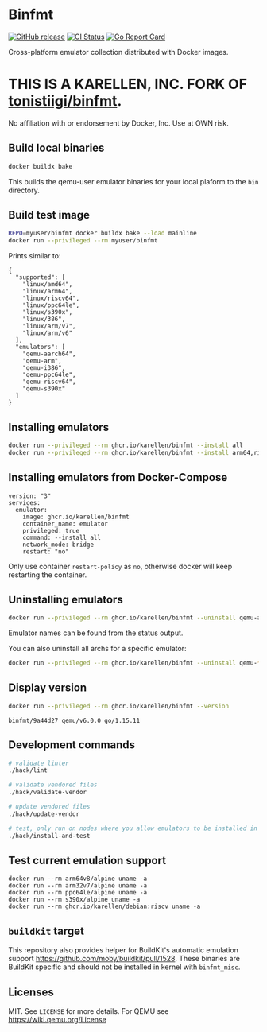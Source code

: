 # Binfmt

[![GitHub release](https://img.shields.io/github/release/karellen/binfmt.svg?style=flat-square)](https://github.com/karellen/binfmt/releases/latest)
[![CI Status](https://img.shields.io/github/actions/workflow/status/karellen/binfmt/ci.yml?label=ci&logo=github&style=flat-square)](https://github.com/karellen/binfmt/actions?query=workflow%3Aci)
[![Go Report Card](https://goreportcard.com/badge/github.com/karellen/binfmt?style=flat-square)](https://goreportcard.com/report/github.com/karellen/binfmt)
<!--- [![Docker Pulls](https://img.shields.io/docker/pulls/tonistiigi/binfmt.svg?style=flat-square&logo=docker)](https://hub.docker.com/r/tonistiigi/binfmt/) --->

Cross-platform emulator collection distributed with Docker images.

# THIS IS A KARELLEN, INC. FORK OF [tonistiigi/binfmt](https://github.com/tonistiigi/binfmt).

No affiliation with or endorsement by Docker, Inc. Use at OWN risk.

## Build local binaries

```bash
docker buildx bake
```

This builds the qemu-user emulator binaries for your local plaform to the `bin` directory.

## Build test image

```bash
REPO=myuser/binfmt docker buildx bake --load mainline
docker run --privileged --rm myuser/binfmt
```

Prints similar to:

```
{
  "supported": [
    "linux/amd64",
    "linux/arm64",
    "linux/riscv64",
    "linux/ppc64le",
    "linux/s390x",
    "linux/386",
    "linux/arm/v7",
    "linux/arm/v6"
  ],
  "emulators": [
    "qemu-aarch64",
    "qemu-arm",
    "qemu-i386",
    "qemu-ppc64le",
    "qemu-riscv64",
    "qemu-s390x"
  ]
}
```

## Installing emulators

```bash
docker run --privileged --rm ghcr.io/karellen/binfmt --install all
docker run --privileged --rm ghcr.io/karellen/binfmt --install arm64,riscv64,arm
```

## Installing emulators from Docker-Compose

```docker
version: "3"
services:
  emulator:
    image: ghcr.io/karellen/binfmt
    container_name: emulator
    privileged: true
    command: --install all
    network_mode: bridge
    restart: "no"
```
Only use container `restart-policy` as `no`, otherwise docker will keep restarting the container.

## Uninstalling emulators

```bash
docker run --privileged --rm ghcr.io/karellen/binfmt --uninstall qemu-aarch64
```

Emulator names can be found from the status output.

You can also uninstall all archs for a specific emulator:

```bash
docker run --privileged --rm ghcr.io/karellen/binfmt --uninstall qemu-*
```

## Display version

```bash
docker run --privileged --rm ghcr.io/karellen/binfmt --version
```
```
binfmt/9a44d27 qemu/v6.0.0 go/1.15.11
```

## Development commands

```bash
# validate linter
./hack/lint

# validate vendored files
./hack/validate-vendor

# update vendored files
./hack/update-vendor

# test, only run on nodes where you allow emulators to be installed in kernel
./hack/install-and-test
```

## Test current emulation support

```
docker run --rm arm64v8/alpine uname -a
docker run --rm arm32v7/alpine uname -a
docker run --rm ppc64le/alpine uname -a
docker run --rm s390x/alpine uname -a
docker run --rm ghcr.io/karellen/debian:riscv uname -a
```

## `buildkit` target

This repository also provides helper for BuildKit's automatic emulation support https://github.com/moby/buildkit/pull/1528.
These binaries are BuildKit specific and should not be installed in kernel with `binfmt_misc`.

## Licenses

MIT. See `LICENSE` for more details.
For QEMU see https://wiki.qemu.org/License
